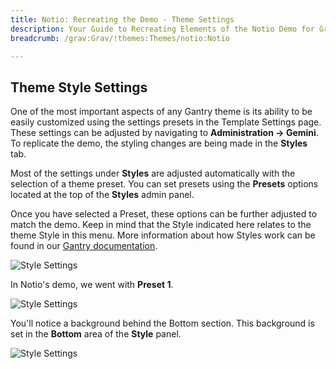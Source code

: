 ```yaml
---
title: Notio: Recreating the Demo - Theme Settings
description: Your Guide to Recreating Elements of the Notio Demo for Grav
breadcrumb: /grav:Grav/!themes:Themes/notio:Notio

---
```


Theme Style Settings
-----

One of the most important aspects of any Gantry theme is its ability to be easily customized using the settings presets in the Template Settings page. These settings can be adjusted by navigating to **Administration -> Gemini**. To replicate the demo, the styling changes are being made in the **Styles** tab.

Most of the settings under **Styles** are adjusted automatically with the selection of a theme preset. You can set presets using the **Presets** options located at the top of the **Styles** admin panel.

Once you have selected a Preset, these options can be further adjusted to match the demo. Keep in mind that the Style indicated here relates to the theme Style in this menu. More information about how Styles work can be found in our [Gantry documentation](http://docs.gantry.org/gantry5/configure/styles).

![Style Settings](assets/style_1.jpeg)

In Notio's demo, we went with **Preset 1**. 


![Style Settings](assets/style_3.jpeg)

You'll notice a background behind the Bottom section. This background is set in the **Bottom** area of the **Style** panel.

![Style Settings](assets/style_2.jpeg)